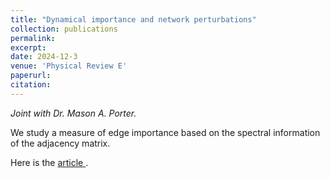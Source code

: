 ```yaml
---
title: "Dynamical importance and network perturbations"
collection: publications
permalink:
excerpt:
date: 2024-12-3
venue: 'Physical Review E'
paperurl:
citation:
---
```


_Joint with Dr. Mason A. Porter._

We study a measure of edge importance based on the spectral information of the adjacency matrix.

Here is the <a href="https://link.aps.org/doi/10.1103/PhysRevE.110.064304"> article <a>.

